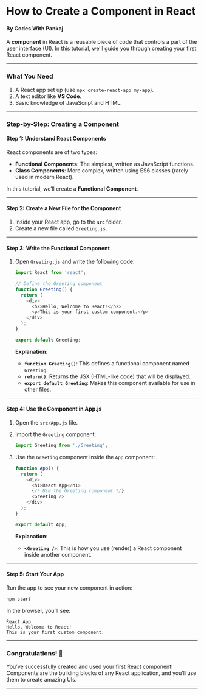 # How to Create a Component in React

#### **By Codes With Pankaj**

A **component** in React is a reusable piece of code that controls a part of the user interface (UI). In this tutorial, we’ll guide you through creating your first React component.

***

### **What You Need**

1. A React app set up (use `npx create-react-app my-app`).
2. A text editor like **VS Code**.
3. Basic knowledge of JavaScript and HTML.

***

### **Step-by-Step: Creating a Component**

#### **Step 1: Understand React Components**

React components are of two types:

* **Functional Components**: The simplest, written as JavaScript functions.
* **Class Components**: More complex, written using ES6 classes (rarely used in modern React).

In this tutorial, we’ll create a **Functional Component**.

***

#### **Step 2: Create a New File for the Component**

1. Inside your React app, go to the **`src`** folder.
2. Create a new file called `Greeting.js`.

***

#### **Step 3: Write the Functional Component**

1.  Open `Greeting.js` and write the following code:

    ```javascript
    import React from 'react';

    // Define the Greeting component
    function Greeting() {
      return (
        <div>
          <h2>Hello, Welcome to React!</h2>
          <p>This is your first custom component.</p>
        </div>
      );
    }

    export default Greeting;
    ```

    **Explanation**:

    * **`function Greeting()`**: This defines a functional component named `Greeting`.
    * **`return()`**: Returns the JSX (HTML-like code) that will be displayed.
    * **`export default Greeting`**: Makes this component available for use in other files.

***

#### **Step 4: Use the Component in App.js**

1. Open the `src/App.js` file.
2.  Import the `Greeting` component:

    ```javascript
    import Greeting from './Greeting';
    ```
3.  Use the `Greeting` component inside the `App` component:

    ```javascript
    function App() {
      return (
        <div>
          <h1>React App</h1>
          {/* Use the Greeting component */}
          <Greeting />
        </div>
      );
    }

    export default App;
    ```

    **Explanation**:

    * **`<Greeting />`**: This is how you use (render) a React component inside another component.

***

#### **Step 5: Start Your App**

Run the app to see your new component in action:

```bash
npm start
```

In the browser, you’ll see:

```
React App
Hello, Welcome to React!
This is your first custom component.
```

***

### **Congratulations! 🎉**

You’ve successfully created and used your first React component! Components are the building blocks of any React application, and you’ll use them to create amazing UIs.

***

